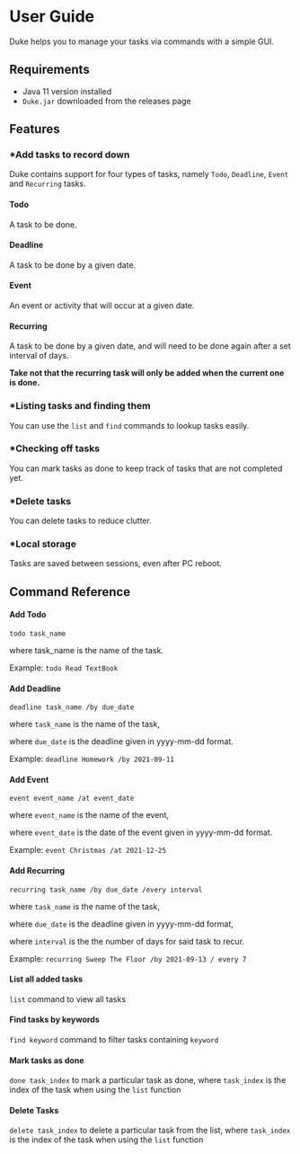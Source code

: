 # User Guide
Duke helps you to manage your tasks via commands with a simple GUI.

## Requirements
* Java 11 version installed
* `Duke.jar` downloaded from the releases page

## Features 

### *Add tasks to record down
Duke contains support for four types of tasks, namely `Todo`, `Deadline`, `Event` and `Recurring` tasks.

#### Todo
A task to be done.

#### Deadline
A task to be done by a given date.

#### Event
An event or activity that will occur at a given date.

#### Recurring
A task to be done by a given date, and will need to be done again after a set interval of days.

**Take not that the recurring task will only be added when the current one is done.**

### *Listing tasks and finding them
You can use the `list` and `find` commands to lookup tasks easily.

### *Checking off tasks
You can mark tasks as done to keep track of tasks that are not completed yet.

### *Delete tasks
You can delete tasks to reduce clutter.

### *Local storage
Tasks are saved between sessions, even after PC reboot.

## Command Reference

#### Add Todo
`todo task_name`

where task_name is the name of the task.

Example: `todo Read TextBook`

#### Add Deadline
`deadline task_name /by due_date`

where `task_name` is the name of the task,

where `due_date` is the deadline given in yyyy-mm-dd format.

Example: `deadline Homework /by 2021-09-11`

#### Add Event
`event event_name /at event_date`

where `event_name` is the name of the event,

where `event_date` is the date of the event given in yyyy-mm-dd format.

Example: `event Christmas /at 2021-12-25`

#### Add Recurring
`recurring task_name /by due_date /every interval`

where `task_name` is the name of the task,

where `due_date` is the deadline given in yyyy-mm-dd format,

where `interval` is the the number of days for said task to recur.

Example: `recurring Sweep The Floor /by 2021-09-13 / every 7`

#### List all added tasks
`list` command to view all tasks

#### Find tasks by keywords
`find keyword` command to filter tasks containing `keyword`

#### Mark tasks as done
`done task_index` to mark a particular task as done, where `task_index` is the index of the task when using the `list` function

#### Delete Tasks
`delete task_index` to delete a particular task from the list, where `task_index` is the index of the task when using the `list` function

